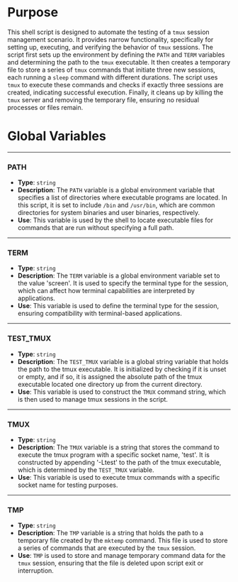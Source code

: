 # Purpose
This shell script is designed to automate the testing of a `tmux` session management scenario. It provides narrow functionality, specifically for setting up, executing, and verifying the behavior of `tmux` sessions. The script first sets up the environment by defining the `PATH` and `TERM` variables and determining the path to the `tmux` executable. It then creates a temporary file to store a series of `tmux` commands that initiate three new sessions, each running a `sleep` command with different durations. The script uses `tmux` to execute these commands and checks if exactly three sessions are created, indicating successful execution. Finally, it cleans up by killing the `tmux` server and removing the temporary file, ensuring no residual processes or files remain.
# Global Variables

---
### PATH
- **Type**: `string`
- **Description**: The `PATH` variable is a global environment variable that specifies a list of directories where executable programs are located. In this script, it is set to include `/bin` and `/usr/bin`, which are common directories for system binaries and user binaries, respectively.
- **Use**: This variable is used by the shell to locate executable files for commands that are run without specifying a full path.


---
### TERM
- **Type**: `string`
- **Description**: The `TERM` variable is a global environment variable set to the value 'screen'. It is used to specify the terminal type for the session, which can affect how terminal capabilities are interpreted by applications.
- **Use**: This variable is used to define the terminal type for the session, ensuring compatibility with terminal-based applications.


---
### TEST_TMUX
- **Type**: `string`
- **Description**: The `TEST_TMUX` variable is a global string variable that holds the path to the tmux executable. It is initialized by checking if it is unset or empty, and if so, it is assigned the absolute path of the tmux executable located one directory up from the current directory.
- **Use**: This variable is used to construct the `TMUX` command string, which is then used to manage tmux sessions in the script.


---
### TMUX
- **Type**: `string`
- **Description**: The `TMUX` variable is a string that stores the command to execute the tmux program with a specific socket name, 'test'. It is constructed by appending '-Ltest' to the path of the tmux executable, which is determined by the `TEST_TMUX` variable.
- **Use**: This variable is used to execute tmux commands with a specific socket name for testing purposes.


---
### TMP
- **Type**: `string`
- **Description**: The `TMP` variable is a string that holds the path to a temporary file created by the `mktemp` command. This file is used to store a series of commands that are executed by the `tmux` session.
- **Use**: `TMP` is used to store and manage temporary command data for the `tmux` session, ensuring that the file is deleted upon script exit or interruption.


